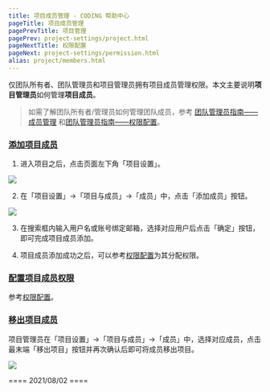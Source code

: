 ```yaml
---
title: 项目成员管理 - CODING 帮助中心
pageTitle: 项目成员管理
pagePrevTitle: 项目管理
pagePrev: project-settings/project.html
pageNextTitle: 权限配置
pageNext: project-settings/permission.html
alias: project/members.html
---
```


仅团队所有者、团队管理员和项目管理员拥有项目成员管理权限。本文主要说明**项目管理员**如何管理**项目成员**。

> 如需了解团队所有者/管理员如何管理团队成员，参考 [团队管理员指南——成员管理](/docs/admin/team.html) 和[团队管理员指南——权限配置](/docs/admin/permission.html)。

### [添加项目成员](#adding-member)

1.  进入项目之后，点击页面左下角「项目设置」。

![](https://help-assets.codehub.cn/enterprise/20210803153424.png)

2.  在「项目设置」->「项目与成员」->「成员」中，点击「添加成员」按钮。

![](https://help-assets.codehub.cn/enterprise/20210806095937.png)

3.  在搜索框内输入用户名或账号绑定邮箱，选择对应用户后点击「确定」按钮，即可完成项目成员添加。

4.  项目成员添加成功之后，可以参考[权限配置](/docs/project-settings/permission.html)为其分配权限。

### [配置项目成员权限](#permission-set)

参考[权限配置](/docs/project-settings/permission.html)。

### [移出项目成员](#deleting-member)

项目管理员在「项目设置」->「项目与成员」->「成员」中，选择对应成员，点击最末端「移出项目」按钮并再次确认后即可将成员移出项目。

![](https://help-assets.codehub.cn/enterprise/20210806100054.png)



==== 2021/08/02 ====
